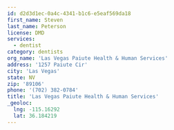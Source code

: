 ```yaml
---
id: d2d3d1ec-0a4c-4341-b1c6-e5eaf569da18
first_name: Steven
last_name: Peterson
license: DMD
services:
  - dentist
category: dentists
org_name: 'Las Vegas Paiute Health & Human Services'
address: '1257 Paiute Cir'
city: 'Las Vegas'
state: NV
zip: '89106'
phone: '(702) 382-0784'
title: 'Las Vegas Paiute Health & Human Services'
_geoloc:
  lng: -115.16292
  lat: 36.184219
---
```


